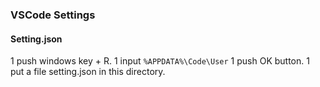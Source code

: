 ### VSCode Settings

#### Setting.json
1 push windows key + R.
1 input `%APPDATA%\Code\User`
1 push OK button.
1 put a file setting.json in this directory.

